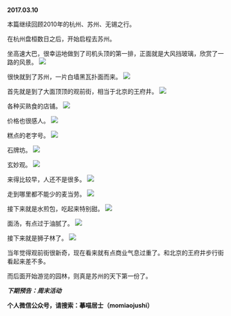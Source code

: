
          
**2017.03.10**

本篇继续回顾2010年的杭州、苏州、无锡之行。

在杭州盘桓数日之后，开始启程去苏州。

坐高速大巴，很幸运地做到了司机头顶的第一排，正面就是大风挡玻璃，欣赏了一路的风景。
![](http://wx3.sinaimg.cn/large/627d9660ly1fdhchohcy2j20yg0jedjx.jpg)


很快就到了苏州，一片白墙黑瓦扑面而来。
![](http://wx3.sinaimg.cn/large/627d9660ly1fdhcho3gpsj20yg0jen4q.jpg)


首先就是到了大面顶顶的观前街，相当于北京的王府井。
![](http://wx3.sinaimg.cn/large/627d9660ly1fdhchmye9kj20yg0je433.jpg)


各种买熟食的店铺。
![](http://wx3.sinaimg.cn/large/627d9660ly1fdhchnprynj20yg0jejv5.jpg)


价格也很感人。
![](http://wx3.sinaimg.cn/large/627d9660ly1fdhchoa7jgj20yg0jen4m.jpg)


糕点的老字号。
![](http://wx3.sinaimg.cn/large/627d9660ly1fdhchnhr1qj20yg0jeq5j.jpg)


石牌坊。
![](http://wx3.sinaimg.cn/large/627d9660ly1fdhchnbumnj20yg0je0wr.jpg)


玄妙观。
![](http://wx3.sinaimg.cn/large/627d9660ly1fdhchnwbkgj20yg0jewgj.jpg)


来得比较早，人还不是很多。
![](http://wx3.sinaimg.cn/large/627d9660ly1fdhchonv8mj20yg0je41w.jpg)


走到哪里都不能少的麦当劳。
![](http://wx3.sinaimg.cn/large/627d9660ly1fdhchowmz9j20yg0je0x6.jpg)


接下来就是水煎包，吃起来特别甜。
![](http://wx3.sinaimg.cn/large/627d9660ly1fdhchmo7ucj20yg0je41f.jpg)


面汤，有点过于油腻了。
![](http://wx3.sinaimg.cn/large/627d9660ly1fdhchn5fxvj20yg0jeq69.jpg)


接下来就是狮子林了。
![](http://wx3.sinaimg.cn/large/627d9660ly1fdhchmgwdrj20yg0jen1x.jpg)


当年觉得观前街很新奇，现在看来就有点商业气息过重了。和北京的王府井步行街看起来差不多。

而后面开始游览的园林，则真是苏州的天下第一份了。


***下期预告：周末活动***


**个人微信公众号，请搜索：摹喵居士（momiaojushi）**

        